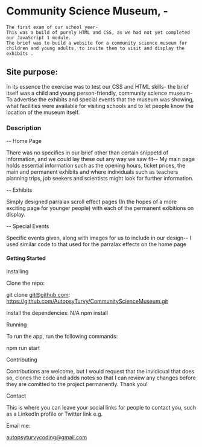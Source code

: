 





# Community Science Museum, - 


    The first exam of our school year- 
    This was a build of purely HTML and CSS, as we had not yet completed our JavaScript 1 module.
    The brief was to build a website for a community science museum for children and young adults, to invite them to visit and display the exhibits .



## Site purpose:

In its essence the exercise was to test our CSS and HTML skills- the brief itself was a child and young person-friendly, community science museum- 
To advertise the exhibits and special events that the museum was showing, what facilities were available for visiting schools and to let people know the location of the museum itself.




### Description

-- Home Page

There was no specifics in our brief other than certain snippetd of information, and we could lay these out any way we saw fit--
My main page holds essential information such as the opening hours, ticket prices, the main and permanent exhibits and where individuals such as teachers planning trips, job seekers and scientists might look for further information.


-- Exhibits

Simply designed parralax scroll effect pages (In the hopes of a more exciting page for younger people) with each of the permanent exibitions on display.

-- Special Events

Specific events given, along with images for us to include in our design-- I used similar code to that used for the parralax effects on the home page




#### Getting Started

Installing


Clone the repo:

git clone git@github.com: https://github.com/AutopsyTurvy/CommunityScienceMuseum.git


Install the dependencies: N/A
npm install



Running

To run the app, run the following commands:

npm run start



Contributing


Contributions are welcome, but I would request that the invidicual that does so, clones the code and adds notes so that I can review any changes before they are comitted to the project permanently. Thank you! 


Contact

This is where you can leave your social links for people to contact you, such as a LinkedIn profile or Twitter link e.g.

Email me: 

autopsyturvycoding@gmail.com

